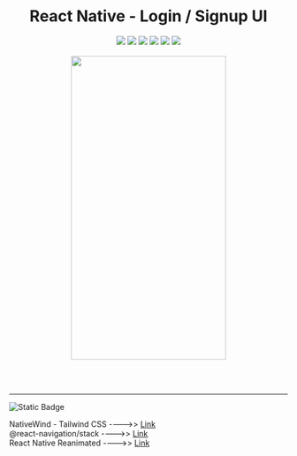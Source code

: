 
<div align='center'>
  <h1>React Native - Login / Signup UI</h1>
  <img src='https://img.shields.io/badge/fmfahath-white?logo=github&logoColor=black'/>
   <img src='https://img.shields.io/badge/React_Native-gray?logo=react'/>
   <img src='https://img.shields.io/badge/Tailwind_css-gray?logo=tailwindcss'/>
   <img src='https://img.shields.io/badge/Expo-white?logo=expo&logoColor=black'/>
   <img src='https://img.shields.io/badge/build-pass-green'/>
  <img src='https://img.shields.io/badge/Android-lightgreen?logo=android'/>
  <br><br>

  <div>
    <img src='https://github.com/fmfahath/my-app/assets/95971934/9147c904-bce2-4ff6-846c-6411a696c260' height='550px' width='280px' />
  </div>  
</div>


<br><br><hr>
![Static Badge](https://img.shields.io/badge/npm-dependencies-gray?logo=npm&logoColor=white&labelColor=red)

NativeWind - Tailwind CSS ---->> <a href='https://www.nativewind.dev/quick-starts/expo'>Link</a><br>
@react-navigation/stack ---->> <a href='https://www.npmjs.com/package/@react-navigation/stack'>Link</a><br>
React Native Reanimated ---->> <a href='https://docs.swmansion.com/react-native-reanimated/'>Link</a><br>



  

